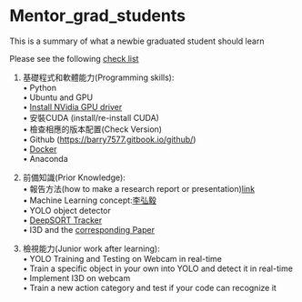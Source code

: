 # Mentor_grad_students
This is a summary of what a newbie graduated student should learn

Please see the following [check list](https://drive.google.com/file/d/1irOpnt_s3qbsQo_rPBxMZFYILYPqoteO/view?usp=sharing) 

1. 基礎程式和軟體能力(Programming skills): <br />
• Python <br />
• Ubuntu and GPU <br />
	• [Install NVidia GPU driver](https://drive.google.com/file/d/1tPwoYoZ6tnnOwVO62bZUmSNQRbMOh6hA/view?usp=sharing) <br />
	• 安裝CUDA (install/re-install CUDA) <br />
	• 檢查相應的版本配置(Check Version) <br />
• Github (https://barry7577.gitbook.io/github/) <br />
• [Docker](https://drive.google.com/file/d/1cqgPpnE-_V9-YKj2dG7cw7FyxqX-ZvSV/view?usp=sharing) <br />
• Anaconda <br />

2. 前備知識(Prior Knowledge):<br />
• 報告方法(how to make a research report or presentation)[link](https://drive.google.com/file/d/1bz1IbhurTBte6-Nqs6FOK-qrpbVor7_J/view?usp=sharing) <br />
• Machine Learning concept:[李弘毅](http://speech.ee.ntu.edu.tw/~hylee/ml/2021-spring.php)<br />
• YOLO object detector <br />
• [DeepSORT Tracker](https://github.com/nwojke/deep_sort) <br />
• I3D and the [corresponding Paper](https://arxiv.org/abs/1705.07750) <br />

3. 檢視能力(Junior work after learning): <br />
• YOLO Training and Testing on Webcam in real-time <br />
• Train a specific object in your own into YOLO and detect it in real-time <br />
• Implement I3D on webcam <br />
• Train a new action category and test if your code can recognize it <br />

